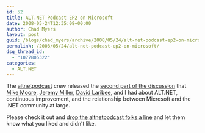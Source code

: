 ```yaml
---
id: 52
title: ALT.NET Podcast EP2 on Microsoft
date: 2008-05-24T12:35:08+00:00
author: Chad Myers
layout: post
guid: /blogs/chad_myers/archive/2008/05/24/alt-net-podcast-ep2-on-microsoft.aspx
permalink: /2008/05/24/alt-net-podcast-ep2-on-microsoft/
dsq_thread_id:
  - "1077805322"
categories:
  - ALT.NET
---
```

The [altnetpodcast](http://www.altnetpodcast.com/) crew released the [second part of the discussion](http://www.altnetpodcast.com/episodes/2-alt.net-and-microsoft) that [Mike Moore](http://www.blowmage.com/), [Jeremy Miller](http://codebetter.com/blogs/jeremy.miller/default.aspx), [David Laribee](http://codebetter.com/blogs/david_laribee/), and I had about ALT.NET, continuous improvement, and the relationship between Microsoft and the .NET community at large.

Please check it out and [drop the altnetpodcast folks a line](http://groups.google.com/group/altnetpodcast) and let them know what you liked and didn&#8217;t like.